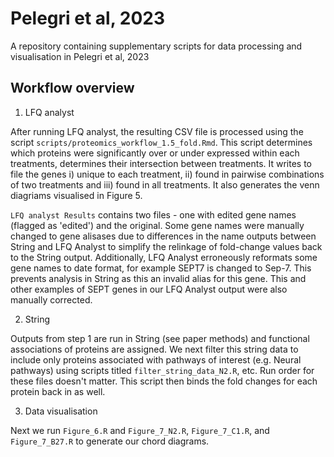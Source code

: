 # Pelegri et al, 2023
A repository containing supplementary scripts for data processing and visualisation in Pelegri et al, 2023

## Workflow overview

1. LFQ analyst

After running LFQ analyst, the resulting CSV file is processed using the script `scripts/proteomics_workflow_1.5_fold.Rmd`. This script determines which proteins were significantly over or under expressed within each treatments, determines their intersection between treatments. It writes to file the genes i) unique to each treatment, ii) found in pairwise combinations of two treatments and iii) found in all treatments. It also generates the venn diagriams visualised in Figure 5.

`LFQ analyst Results` contains two files - one with edited gene names (flagged as 'edited') and the original. Some gene names were manually changed to gene alisases due to differences in the name outputs between String and LFQ Analyst to simplify the relinkage of fold-change values back to the String output. Additionally, LFQ Analyst erroneously reformats some gene names to date format, for example SEPT7 is changed to Sep-7. This prevents analysis in String as this an invalid alias for this gene. This and other examples of SEPT genes in our LFQ Analyst output were also manually corrected.

2. String

Outputs from step 1 are run in String (see paper methods) and functional associations of proteins are assigned. We next filter this string data to include only proteins associated with pathways of interest (e.g. Neural pathways) using scripts titled `filter_string_data_N2.R`, etc. Run order for these files doesn't matter. This script then binds the fold changes for each protein back in as well.

3. Data visualisation

Next we run `Figure_6.R` and `Figure_7_N2.R`, `Figure_7_C1.R`, and `Figure_7_B27.R` to generate our chord diagrams.
